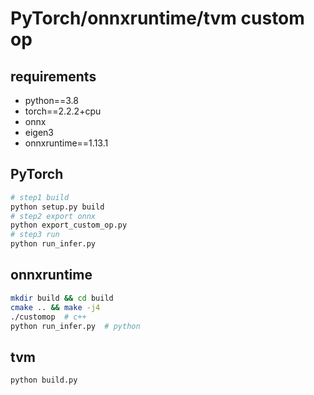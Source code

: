 # PyTorch/onnxruntime/tvm custom op

## requirements
- python==3.8
- torch==2.2.2+cpu
- onnx
- eigen3
- onnxruntime==1.13.1


## PyTorch

```bash
# step1 build
python setup.py build
# step2 export onnx
python export_custom_op.py
# step3 run
python run_infer.py
```

## onnxruntime

```bash
mkdir build && cd build
cmake .. && make -j4
./customop  # c++
python run_infer.py  # python
```

## tvm

```bash
python build.py
```